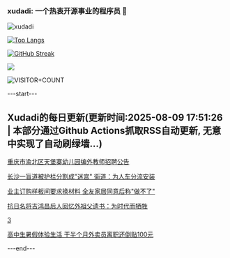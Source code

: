 ### xudadi: 一个热衷开源事业的程序员 👋

![xudadi](https://github-readme-stats-git-masterorgs-github-readme-stats-team.vercel.app/api?username=xudadi)

[![Top Langs](https://github-readme-stats.vercel.app/api/top-langs/?username=xudadi)](https://github.com/anuraghazra/github-readme-stats)

[![GitHub Streak](https://streak-stats.demolab.com?user=xudadi&locale=zh_Hans)](https://git.io/streak-stats)

![](https://raw.githubusercontent.com/xudadi/xudadi/main/assets/github-contribution-grid-snake.svg)

![VISITOR+COUNT](https://komarev.com/ghpvc/?username=xudadi&label=VISITOR+COUNT)


---start---

## Xudadi的每日更新(更新时间:2025-08-09 17:51:26 | 本部分通过Github Actions抓取RSS自动更新, 无意中实现了自动刷绿墙...)

[重庆市渝北区天堡寨幼儿园编外教师招聘公告](https://www.gongkaoleida.com/article/2558172)

[长沙一盲道被护栏分割成"迷宫" 街道：为人车分流安装](https://m.163.com/news/article/K6FERUQA0534P59R.html)

[业主订购样板间要求换材料 全友家居同意后称"做不了"](https://m.163.com/news/article/K6F9C2NU0534P59R.html)

[抗日名将吉鸿昌后人回忆外祖父遗书：为时代而牺牲](https://m.163.com/news/article/K6FF13DL051492T3.html)

[3](https://m.163.com/touch/news/sub/domestic)

[高中生暑假体验生活 干半个月外卖员离职还倒贴100元](https://m.163.com/news/article/K6FEQH600534P59R.html)

---end---
